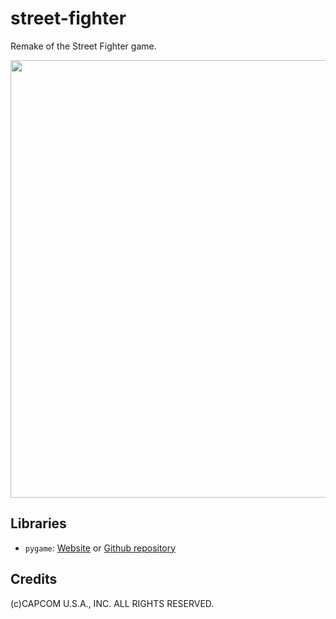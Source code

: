 # street-fighter
Remake of the Street Fighter game.

<p align="center">
  <img src="https://github.com/user-attachments/assets/823ebc22-9d9f-407a-bbe8-77cdb1168d94" width="700px" />
</p>

## Libraries
- ``pygame``: [Website](https://www.pygame.org/news) or [Github repository](https://github.com/pygame/pygame)

## Credits
(c)CAPCOM U.S.A., INC. ALL RIGHTS RESERVED.
